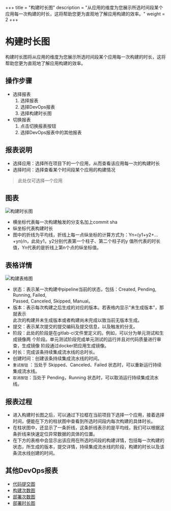 +++
title = "构建时长图"
description = "从应用的维度为您展示所选时间段某个应用每一次构建的时长，这将帮助您更为直观地了解应用构建的效率。"
weight = 2
+++

# 构建时长图

构建时长图将从应用的维度为您展示所选时间段某个应用每一次构建的时长，这将帮助您更为直观地了解应用构建的效率。

## 操作步骤

* 选择报表  
    1. 选择报表
    2. 选择DevOps报表
    3. 选择构建时长图
* 切换报表
    1. 点击切换报表按钮
    2. 选择DevOps报表中的其他报表


## 报表说明

* 选择应用：选择所在项目下的一个应用，从而查看该应用每一次的构建时长
* 选择时间：选择查看某个时间段某个应用的构建情况

<blockquote class="note">
此处仅可选择一个应用
</blockquote>

## 图表  

![构建时长图](/docs/user-guide/report/image/build-duration1.jpg)  

* 横坐标代表每一次构建触发的分支名加上commit sha
* 纵坐标代表构建时长
* 图中的折线为平均线，折线上每一点纵坐标的计算方式为：Yn=(y1+y2+…+yn)/n，此处y1，y2分别代表第一个柱子、第二个柱子的y 值所代表的时长值，Yn代表的是折线上第n个点的纵坐标值。


## 表格详情  

![构建表格图](/docs/user-guide/report/image/build-duration2.jpg)

* 状态：表示某一次构建中pipeline当前的状态，包括：Created, Pending, Running, Failed,   
Passed, Canceled, Skipped, Manual。
* 版本：表示每次构建之后生成的对应的版本。若表格内显示“未生成版本”，那就表示      
      此次的构建并未生成版本或者构建尚未完成以致当前无版本生成。
* 提交：表示某次提交的提交编码及提交信息，以及触发的分支。
* 阶段：此处的阶段是在gitlab-ci文件里定义的。例如，可以分为单元测试和生成镜像两
个阶段。单元测试阶段完成单元测试的运行并且对代码质量进行审查，生成镜像
阶段通过docker把应用生成镜像。
* 时长：完成该条持续集成流水线的总时长。
* 创建时间：创建该条持续集成流水线的时间。
* `重试按钮` ：当处于 Skipped、Canceled、Failed 状态时，可以重新运行持续集成流水线。
* `取消按钮`：当处于 Pending，Running 状态时，可以取消运行持续集成流水线。 
 

## 报表过程

* 进入构建时长图之后，可以通过下拉框在当前项目下选择一个应用，接着选择时间，便能在下方的柱状图中查看到所选时间段内每次构建的具体时长。
* 在柱状图中，还显示了一条折线，这条折线表示的是平均线，我们可以根据这条折线来快速定位异常数据的具体的位置。
* 在下方的表格中会显示出该应用在所选时间段的构建详情，包括每一次构建的状态，所生成的版本，提交详情，持续集成流水线的阶段，构建的时长以及该条流水线创建的时间。

## 其他DevOps报表

* [代码提交图](../code-commits)
* [构建次数图](../build-frequency)
* [部署次数图](../deploy-frequency)
* [部署时长图](../deploy-duration)


